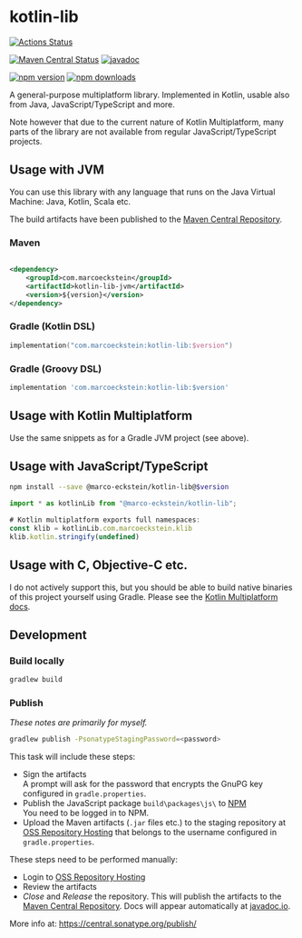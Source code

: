 # kotlin-lib

[![Actions Status](
https://github.com/marco-eckstein/kotlin-lib/workflows/Java%20CI%20with%20Gradle/badge.svg
)](
https://github.com/marco-eckstein/kotlin-lib/actions?query=workflow%3A"Java+CI+with+Gradle"
)

[![Maven Central Status](
https://maven-badges.herokuapp.com/maven-central/com.marcoeckstein/kotlin-lib/badge.svg
)](
https://search.maven.org/search?q=g:com.marcoeckstein%20a:kotlin-lib*
)
[![javadoc](
https://javadoc.io/badge2/com.marcoeckstein/kotlin-lib/javadoc.svg
)](
https://javadoc.io/doc/com.marcoeckstein/kotlin-lib
)

[![npm version](https://badge.fury.io/js/%40marco-eckstein%2Fkotlin-lib.svg)](
https://badge.fury.io/js/%40marco-eckstein%2Fkotlin-lib
)
[![npm downloads](https://img.shields.io/npm/dt/@marco-eckstein/kotlin-lib.svg)](
https://npm-stat.com/charts.html?package=%40marco-eckstein%2Fkotlin-lib&from=2022-12-20
)

A general-purpose multiplatform library. Implemented in Kotlin, usable also from Java, JavaScript/TypeScript
and more.

Note however that due to the current nature of Kotlin Multiplatform, many parts of the library are not
available from regular JavaScript/TypeScript projects.

## Usage with JVM

You can use this library with any language that runs on the Java Virtual Machine: Java, Kotlin, Scala etc.

The build artifacts have been published to the
[Maven Central Repository](https://search.maven.org/search?q=g:com.marcoeckstein%20a:kotlin-lib*).

### Maven

```xml

<dependency>
    <groupId>com.marcoeckstein</groupId>
    <artifactId>kotlin-lib-jvm</artifactId>
    <version>${version}</version>
</dependency>
```

### Gradle (Kotlin DSL)

```kotlin
implementation("com.marcoeckstein:kotlin-lib:$version")
```

### Gradle (Groovy DSL)

```groovy
implementation 'com.marcoeckstein:kotlin-lib:$version'
```

## Usage with Kotlin Multiplatform

Use the same snippets as for a Gradle JVM project (see above).

## Usage with JavaScript/TypeScript

```bash
npm install --save @marco-eckstein/kotlin-lib@$version
```

```TypeScript
import * as kotlinLib from "@marco-eckstein/kotlin-lib";

# Kotlin multiplatform exports full namespaces:
const klib = kotlinLib.com.marcoeckstein.klib
klib.kotlin.stringify(undefined)
```

## Usage with C, Objective-C etc.

I do not actively support this, but you should be able to build native binaries of this project yourself
using Gradle.
Please see the [Kotlin Multiplatform docs](https://kotlinlang.org/docs/multiplatform.html).

## Development

### Build locally

```bash
gradlew build
```

### Publish

*These notes are primarily for myself.*

```bash
gradlew publish -PsonatypeStagingPassword=<password>
```

This task will include these steps:

- Sign the artifacts\
  A prompt will ask for the password that encrypts the GnuPG key configured in `gradle.properties`.
- Publish the JavaScript package `build\packages\js\` to [NPM](https://www.npmjs.com/)\
  You need to be logged in to NPM.
- Upload the Maven artifacts (`.jar` files etc.) to the staging repository at
  [OSS Repository Hosting](https://oss.sonatype.org/) that belongs to the username configured in
  `gradle.properties`.

These steps need to be performed manually:

- Login to [OSS Repository Hosting](https://oss.sonatype.org/)
- Review the artifacts
- *Close* and *Release* the repository. This will publish the artifacts to the
  [Maven Central Repository](https://search.maven.org/).
  Docs will appear automatically at [javadoc.io](https://www.javadoc.io/).

More info at: https://central.sonatype.org/publish/
